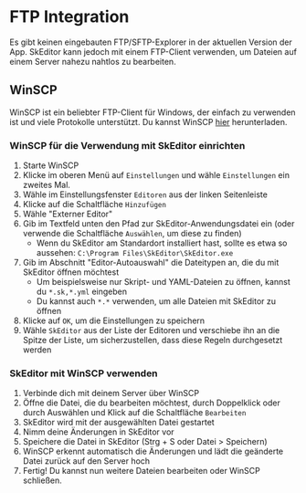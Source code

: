 ﻿---
prev:
   text: 'Erste Schritte - Installation'
   link: '/de-DE/first-steps/installation'
next: 
   text: 'Benutzung - Experimente'
   link: '/de-DE/usage/experiments'
---

# FTP Integration

Es gibt keinen eingebauten FTP/SFTP-Explorer in der aktuellen Version der App.
SkEditor kann jedoch mit einem FTP-Client verwenden, um Dateien auf einem Server nahezu nahtlos zu bearbeiten.

## WinSCP

WinSCP ist ein beliebter FTP-Client für Windows, der einfach zu verwenden ist und viele Protokolle unterstützt.
Du kannst WinSCP [hier](https://winscp.net/eng/download.php) herunterladen.

### WinSCP für die Verwendung mit SkEditor einrichten

1. Starte WinSCP
2. Klicke im oberen Menü auf `Einstellungen` und wähle `Einstellungen` ein zweites Mal.
3. Wähle im Einstellungsfenster `Editoren` aus der linken Seitenleiste
4. Klicke auf die Schaltfläche `Hinzufügen`
5. Wähle "Externer Editor"
6. Gib im Textfeld unten den Pfad zur SkEditor-Anwendungsdatei ein (oder verwende die Schaltfläche `Auswählen`, um diese zu finden)
    - Wenn du SkEditor am Standardort installiert hast, sollte es etwa so aussehen: `C:\Program Files\SkEditor\SkEditor.exe`
7. Gib im Abschnitt "Editor-Autoauswahl" die Dateitypen an, die du mit SkEditor öffnen möchtest
    - Um beispielsweise nur Skript- und YAML-Dateien zu öffnen, kannst du `*.sk,*.yml` eingeben
    - Du kannst auch `*.*` verwenden, um alle Dateien mit SkEditor zu öffnen
8. Klicke auf `OK`, um die Einstellungen zu speichern
9. Wähle `SkEditor` aus der Liste der Editoren und verschiebe ihn an die Spitze der Liste, um sicherzustellen, dass diese Regeln durchgesetzt werden

### SkEditor mit WinSCP verwenden

1. Verbinde dich mit deinem Server über WinSCP
2. Öffne die Datei, die du bearbeiten möchtest, durch Doppelklick oder durch Auswählen und Klick auf die Schaltfläche `Bearbeiten`
3. SkEditor wird mit der ausgewählten Datei gestartet
4. Nimm deine Änderungen in SkEditor vor
5. Speichere die Datei in SkEditor (Strg + S oder Datei > Speichern)
6. WinSCP erkennt automatisch die Änderungen und lädt die geänderte Datei zurück auf den Server hoch
7. Fertig! Du kannst nun weitere Dateien bearbeiten oder WinSCP schließen.

